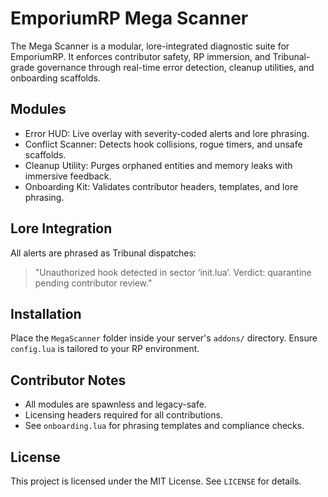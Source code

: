 # EmporiumRP Mega Scanner

The Mega Scanner is a modular, lore-integrated diagnostic suite for EmporiumRP. It enforces contributor safety, RP immersion, and Tribunal-grade governance through real-time error detection, cleanup utilities, and onboarding scaffolds.

## Modules

- Error HUD: Live overlay with severity-coded alerts and lore phrasing.
- Conflict Scanner: Detects hook collisions, rogue timers, and unsafe scaffolds.
- Cleanup Utility: Purges orphaned entities and memory leaks with immersive feedback.
- Onboarding Kit: Validates contributor headers, templates, and lore phrasing.

## Lore Integration

All alerts are phrased as Tribunal dispatches:
> "Unauthorized hook detected in sector ‘init.lua’. Verdict: quarantine pending contributor review."

## Installation

Place the `MegaScanner` folder inside your server's `addons/` directory. Ensure `config.lua` is tailored to your RP environment.

## Contributor Notes

- All modules are spawnless and legacy-safe.
- Licensing headers required for all contributions.
- See `onboarding.lua` for phrasing templates and compliance checks.

## License

This project is licensed under the MIT License. See `LICENSE` for details.
